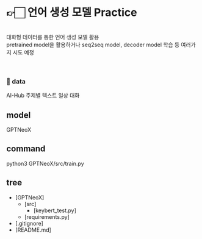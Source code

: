 # 👉🏻 언어 생성 모델 Practice
<br>
대화형 데이터를 통한 언어 생성 모델 활용<br>
pretrained model을 활용하거나 seq2seq model, decoder model 학습 등 여러가지 시도 예정<br><br><br>

### 💾 data
AI-Hub  주제별 텍스트 일상 대화<br>


## model
  GPTNeoX

## command
  python3 GPTNeoX/src/train.py


## tree
 * [GPTNeoX]
   * [src]
     * [keybert_test.py]
   * [requirements.py]
 * [.gitignore]
 * [README.md]